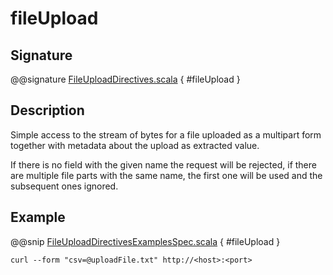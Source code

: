 # fileUpload

## Signature

@@signature [FileUploadDirectives.scala](../../../../../../../../../akka-http/src/main/scala/akka/http/scaladsl/server/directives/FileUploadDirectives.scala) { #fileUpload }

## Description

Simple access to the stream of bytes for a file uploaded as a multipart form together with metadata
about the upload as extracted value.

If there is no field with the given name the request will be rejected, if there are multiple file parts
with the same name, the first one will be used and the subsequent ones ignored.

## Example

@@snip [FileUploadDirectivesExamplesSpec.scala](../../../../../../../test/scala/docs/http/scaladsl/server/directives/FileUploadDirectivesExamplesSpec.scala) { #fileUpload }

```
curl --form "csv=@uploadFile.txt" http://<host>:<port>
```